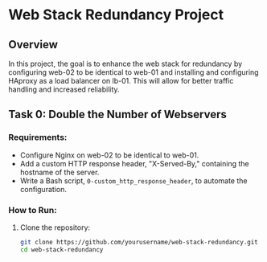 # Web Stack Redundancy Project

## Overview

In this project, the goal is to enhance the web stack for redundancy by configuring web-02 to be identical to web-01 and installing and configuring HAproxy as a load balancer on lb-01. This will allow for better traffic handling and increased reliability.

## Task 0: Double the Number of Webservers

### Requirements:

- Configure Nginx on web-02 to be identical to web-01.
- Add a custom HTTP response header, "X-Served-By," containing the hostname of the server.
- Write a Bash script, `0-custom_http_response_header`, to automate the configuration.

### How to Run:

1. Clone the repository:
   ```bash
   git clone https://github.com/yourusername/web-stack-redundancy.git
   cd web-stack-redundancy
